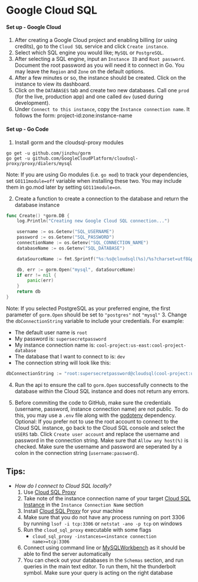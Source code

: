 # Google Cloud SQL

#### Set up - Google Cloud
1. After creating a Google Cloud project and enabling billing (or using credits), go to the `Cloud SQL` service and click `Create instance`.
2. Select which SQL engine you would like; `MySQL` or `PostgreSQL`.
3. After selecting a SQL engine, input an `Instance ID` and `Root password`. Document the root password as you will need it to connect in Go. You may leave the `Region` and `Zone` on the default options.
4. After a few minutes or so, the instance should be created. Click on the instance to view its dashboard.
5. Click on the `DATABASES` tab and create two new databases. Call one `prod` (for the live, production app) and one called `dev` (used during development).
6. Under `Connect to this instance`, copy the `Instance connection name`. It follows the form: project-id:zone:instance-name

#### Set up - Go Code
1. Install gorm and the cloudsql-proxy modules
```
go get -u github.com/jinzhu/gorm
go get -u github.com/GoogleCloudPlatform/cloudsql-proxy/proxy/dialers/mysql
```
Note: If you are using Go modules (i.e. `go mod`) to track your dependencies, set `GO111module=off` variable when installing these two. You may include them in go.mod later by setting `GO111module=on`.

2. Create a function to create a connection to the database and return the database instance
```go
func Create() *gorm.DB {
	log.Println("Creating new Google Cloud SQL connection...")

	username := os.Getenv("SQL_USERNAME")
	password := os.Getenv("SQL_PASSWORD")
	connectionName := os.Getenv("SQL_CONNECTION_NAME")
	databaseName := os.Getenv("SQL_DATABASE")

	dataSourceName := fmt.Sprintf("%s:%s@cloudsql(%s)/%s?charset=utf8&parseTime=True&loc=Local", username, password, connectionName, databaseName)

	db, err := gorm.Open("mysql", dataSourceName)
	if err != nil {
		panic(err)
	}
	return db
}
```
Note: If you selected PostgreSQL as your preferred engine, the first parameter of `gorm.Open` should be set to `"postgres"` not `"mysql"`
3. Change the `dbConnectionString` variable to include your credentials. For example:
  - The default user name is `root`
  - My password is: `supersecretpassword`
  - My instance connection name is: `cool-project:us-east:cool-project-database`
  - The database that I want to connect to is: `dev`
  - The connection string will look like this:
```go
dbConnectionString := "root:supersecretpassword@cloudsql(cool-project:us-east:cool-project-database)/dev?charset=utf8&parseTime=True&loc=UTC"
```

4. Run the api to ensure the call to `gorm.Open` successfully connects to the database within the Cloud SQL instance and does not return any errors.

5. Before commiting the code to GitHub, make sure the credentials (username, password, instance connection name) are not public. To do this, you may use a `.env` file along with the [godotenv](https://github.com/joho/godotenv) dependency.
Optional: If you prefer not to use the root account to connect to the Cloud SQL instance, go back to the Cloud SQL console and select the `USERS` tab. Click `Create user account` and replace the username and password in the connection string. Make sure that `Allow any host(%)` is checked. Make sure the username and password are seperated by a colon in the connection string (`username:password`).

## Tips:
- *How do I connect to Cloud SQL locally?*
	1. Use [Cloud SQL Proxy](https://cloud.google.com/sql/docs/mysql/quickstart-proxy-test)
	2. Take note of the instance connection name of your target [Cloud SQL Instance](https://console.cloud.google.com/sql/instances) in the `Instance Connection Name` section
	3. Install [Cloud SQL Proxy](https://cloud.google.com/sql/docs/mysql/quickstart-proxy-test) for your machine
	4. Make sure that you do not have any process running on port 3306 by running `lsof -i tcp:3306` or `netstat -ano -p tcp` on windows
	5. Run the `cloud_sql_proxy` executable with some flags
		- `cloud_sql_proxy -instances=<instance connection name>=tcp:3306`
	6. Connect using command line or [MySQLWorkbench](https://www.mysql.com/products/workbench/) as it should be able to find the server automatically
	7. You can check out your databases in the `Schemas` section, and run queries in the main text editor. To run them, hit the thunderbolt symbol. Make sure your query is acting on the right database
